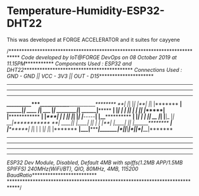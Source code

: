 # Temperature-Humidity-ESP32-DHT22
This was developed at FORGE ACCELERATOR and it suites for cayyene

/****************************************************************************
*Code developed by IoT@FORGE DevOps on 08 October 2019 at 11.15PM************
*Components Used : ESP32 and DHT22*******************************************
*Connections Used : GND - GND || VCC - 3V3 || OUT - D15**********************
*****************************************************************************  
*****************************************************************************
*****************************************************************************
***__________***__________***__________****____________***___________********
**|          |*|          |*|          |**|            |*|           |*******
**|    ______|*|   ____   |*|    ___    |*|    ________|*|     ______|*******
**|    |*******|  |    |  |*|   |   |   |*|   |**********|    |**************
**|    |___****|  |    |  |*|   |___|   |*|   |***-----**|    |__************
**|       |****|  |    |  |*|    __   |***|   |**|_    |*|     __|***********
**|   ____|****|  |____|  |*|   |  |   |**|   |____|   |*|    |______********
**|   |********|          |*|   |   |   |*|            |*|           |*******
**|___|********|__________|*|___|***|___|*|____________|*|___________|*******
*****************************************************************************
*****************************************************************************
*****************************************************************************
*****************************************************************************
*ESP32 Dev Module, Disabled, Default 4MB with spiffs(1.2MB APP/1.5MB SPIFFS)*
*240MHz(WiFi/BT), QIO, 80MHz, 4MB, 115200 BaudRatio**************************
****************************************************************************/

